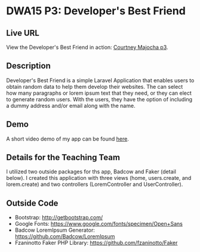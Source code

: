 # DWA15 P3: Developer's Best Friend

## Live URL
View the Developer's Best Friend in action: [Courtney Majocha p3](http://p3.courtney-dwa15-practice.me).

## Description
Developer's Best Friend is a simple Laravel Application that enables users to obtain random data to help them develop their websites. The can select how many paragraphs or lorem ipsum text that they need, or they can elect to generate random users. With the users, they have the option of including a dummy address and/or email along with the name.

## Demo
A short video demo of my app can be found [here](http://www.screencast.com/users/cmajocha/folders/Default/media/bc7017d3-86ee-4a71-b7fe-ea573782c6d9).

## Details for the Teaching Team
I utilized two outside packages for ths app, Badcow and Faker (detail below). I created this application with three views (home, users.create, and lorem.create) and two controllers (LoremController and UserController).

## Outside Code

* Bootstrap: http://getbootstrap.com/
* Google Fonts: https://www.google.com/fonts/specimen/Open+Sans
* Badcow LoremIpsum Generator: https://github.com/Badcow/LoremIpsum
* Fzaninotto Faker PHP Library: https://github.com/fzaninotto/Faker
